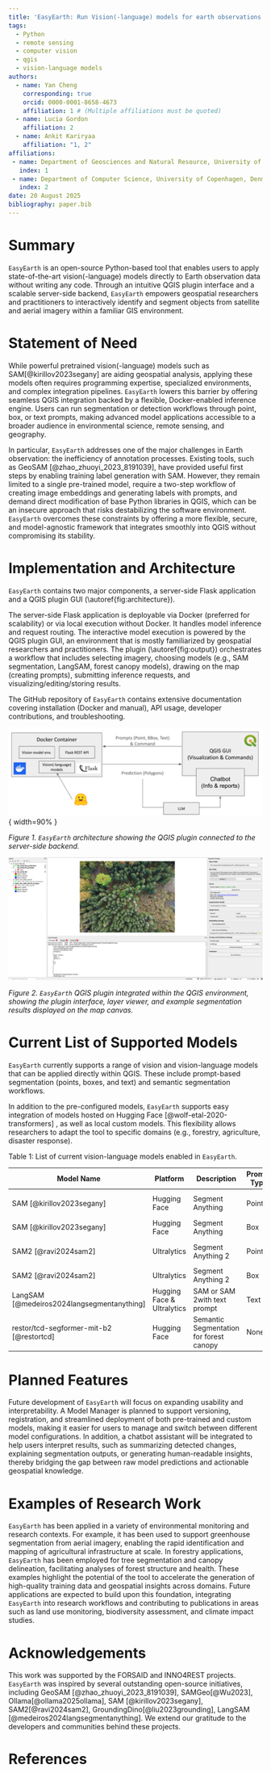 ```yaml
---
title: 'EasyEarth: Run Vision(-language) models for earth observations at fingertips'
tags:
  - Python
  - remote sensing
  - computer vision
  - qgis
  - vision-language models
authors:
  - name: Yan Cheng
    corresponding: true
    orcid: 0000-0001-8658-4673
    affiliation: 1 # (Multiple affiliations must be quoted)
  - name: Lucia Gordon 
    affiliation: 2
  - name: Ankit Kariryaa
    affiliation: "1, 2"
affiliations:
 - name: Department of Geosciences and Natural Resource, University of Copenhagen, Denmark
   index: 1
 - name: Department of Computer Science, University of Copenhagen, Denmark
   index: 2
date: 20 August 2025
bibliography: paper.bib
---
```


# Summary
`EasyEarth` is an open-source Python-based tool that enables users to apply state-of-the-art vision(-language) models directly to Earth observation data without writing any code. Through an intuitive QGIS plugin interface and a scalable server-side backend, `EasyEarth` empowers geospatial researchers and practitioners to interactively identify and segment objects from satellite and aerial imagery within a familiar GIS environment.

# Statement of Need
While powerful pretrained vision(-language) models such as SAM[@kirillov2023segany] are aiding geospatial analysis, applying these models often requires programming expertise, specialized environments, and complex integration pipelines. `EasyEarth` lowers this barrier by offering seamless QGIS integration backed by a flexible, Docker-enabled inference engine. Users can run segmentation or detection workflows through point, box, or text prompts, making advanced model applications accessible to a broader audience in environmental science, remote sensing, and geography.

In particular, `EasyEarth` addresses one of the major challenges in Earth observation: the inefficiency of annotation processes. Existing tools, such as GeoSAM [@zhao_zhuoyi_2023_8191039], have provided useful first steps by enabling training label generation with SAM. However, they remain limited to a single pre-trained model, require a two-step workflow of creating image embeddings and generating labels with prompts, and demand direct modification of base Python libraries in QGIS, which can be an insecure approach that risks destabilizing the software environment. `EasyEarth` overcomes these constraints by offering a more flexible, secure, and model-agnostic framework that integrates smoothly into QGIS without compromising its stability.

# Implementation and Architecture
`EasyEarth` contains two major components, a server-side Flask application and a QGIS plugin GUI (\autoref{fig:architecture}).

The server-side Flask application is deployable via Docker (preferred for scalability) or via local execution without Docker. It handles model inference and request routing. The interactive model execution is powered by the QGIS plugin GUI, an environment that is mostly familiarized by geospatial researchers and practitioners. The plugin (\autoref{fig:output}) orchestrates a workflow that includes selecting imagery, choosing models (e.g., SAM segmentation, LangSAM, forest canopy models), drawing on the map (creating prompts), submitting inference requests, and visualizing/editing/storing results.

The GitHub repository of `EasyEarth` contains extensive documentation covering installation (Docker and manual), API usage, developer contributions, and troubleshooting.

![EasyEarth Software Architecture. \label{fig:architecture}](assets/architecture.png){ width=90% }

*Figure 1. `EasyEarth` architecture showing the QGIS plugin connected to the server-side backend.*

[//]: # (![QGIS Plugin GUI. \label{fig:gui}]&#40;assets/gui.png&#41;{ width=40% })

![Example output. \label{fig:output}](assets/output.png)

*Figure 2. `EasyEarth` QGIS plugin integrated within the QGIS environment, showing the plugin interface, layer viewer, and example segmentation results displayed on the map canvas.*

# Current List of Supported Models
`EasyEarth` currently supports a range of vision and vision-language models that can be applied directly within QGIS. These include prompt-based segmentation (points, boxes, and text) and semantic segmentation workflows.

In addition to the pre-configured models, `EasyEarth` supports easy integration of models hosted on Hugging Face [@wolf-etal-2020-transformers]
, as well as local custom models. This flexibility allows researchers to adapt the tool to specific domains (e.g., forestry, agriculture, disaster response).

Table 1: List of current vision-language models enabled in `EasyEarth`.

| Model Name                                   | Platform                   | Description                             | Prompt Type | Prompt Data           |
|----------------------------------------------|----------------------------|-----------------------------------------|-------------|-----------------------|
| SAM [@kirillov2023segany]                    | Hugging Face               | Segment Anything                        | Point       | [[x, y], [x, y], ...] |
| SAM [@kirillov2023segany]                    | Hugging Face               | Segment Anything                        | Box         | [[x1, y1, x2, y2]]    |
| SAM2 [@ravi2024sam2]                         | Ultralytics                | Segment Anything 2                      | Point       | [[x, y], [x, y], ...] |
| SAM2  [@ravi2024sam2]                        | Ultralytics                | Segment Anything 2                      | Box         | [[x1, y1, x2, y2]]    |
| LangSAM [@medeiros2024langsegmentanything]   | Hugging Face & Ultralytics | SAM or SAM 2with text prompt            | Text        | ["text1", "text2"]    |
| restor/tcd-segformer-mit-b2 [@restortcd]     | Hugging Face               | Semantic Segmentation for forest canopy | None        | []                    |

# Planned Features
Future development of `EasyEarth` will focus on expanding usability and interpretability. A Model Manager is planned to support versioning, registration, and streamlined deployment of both pre-trained and custom models, making it easier for users to manage and switch between different model configurations. In addition, a chatbot assistant will be integrated to help users interpret results, such as summarizing detected changes, explaining segmentation outputs, or generating human-readable insights, thereby bridging the gap between raw model predictions and actionable geospatial knowledge.

# Examples of Research Work
`EasyEarth` has been applied in a variety of environmental monitoring and research contexts. For example, it has been used to support greenhouse segmentation from aerial imagery, enabling the rapid identification and mapping of agricultural infrastructure at scale. In forestry applications, `EasyEarth` has been employed for tree segmentation and canopy delineation, facilitating analyses of forest structure and health. These examples highlight the potential of the tool to accelerate the generation of high-quality training data and geospatial insights across domains. Future applications are expected to build upon this foundation, integrating `EasyEarth` into research workflows and contributing to publications in areas such as land use monitoring, biodiversity assessment, and climate impact studies.

# Acknowledgements
This work was supported by the FORSAID and INNO4REST projects. `EasyEarth` was inspired by several outstanding open-source initiatives, including GeoSAM [@zhao_zhuoyi_2023_8191039], SAMGeo[@Wu2023], Ollama[@ollama2025ollama], SAM [@kirillov2023segany], SAM2[@ravi2024sam2], GroundingDino[@liu2023grounding], LangSAM [@medeiros2024langsegmentanything]. We extend our gratitude to the developers and communities behind these projects.

# References